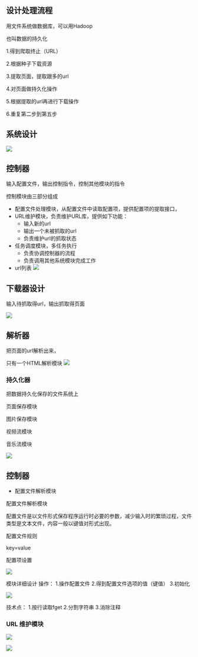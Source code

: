 ## 设计处理流程

用文件系统做数据库，可以用Hadoop

也叫数据的持久化



1.得到爬取终止（URL）

2.根据种子下载资源

3.提取页面，提取跟多的url

4.对页面做持久化操作

5.根据提取的url再进行下载操作

6.重复第二步到第五步

## 系统设计

![](./img/系统结果图.png)

## 控制器

输入配置文件，输出控制指令，控制其他模块的指令

控制模块由三部分组成

- 配置文件处理模块，从配置文件中读取配置项，提供配置项的提取接口，
- URL维护模块，负责维护URL库，提供如下功能：
  - 输入新的url
  - 输出一个未被抓取的url
  - 负责维护url的抓取状态
- 任务调度模块，多任务执行
  - 负责协调控制器的流程
  - 负责调用其他系统模块完成工作
- url列表
![](./img/系统结果图01.png)

## 下载器设计

输入待抓取得url，输出抓取得页面

![](./img/系统结果图02.png)

## 解析器

把页面的url解析出来，

只有一个HTML解析模块
![](./img/系统结果图04.png)

### 持久化器

把数据持久化保存的文件系统上

页面保存模块

图片保存模块

视频流模块

音乐流模块

![](./img/系统结果图03.png)


## 控制器

- 配置文件解析模块

配置文件解析模块

配置文件是以文件形式保存程序运行时必要的参数，减少输入时的繁琐过程，文件类型是文本文件，内容一般以键值对形式出现。

配置文件规则

key=value

配置项设置

![](./img/系统结果图05.png)

模块详细设计
操作：
1.操作配置文件
2.得到配置文件选项的值（键值）
3.初始化

![](./img/系统结果图06.png)

技术点：
1.按行读取fget
2.分割字符串
3.消除注释

### URL 维护模块

![](./img/系统结果图07.png)

![](./img/系统结果图08.png)